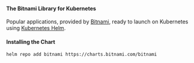 #### The Bitnami Library for Kubernetes
Popular applications, provided by [Bitnami](https://bitnami.com), ready to launch on Kubernetes using [Kubernetes Helm](https://github.com/helm/helm).

#### Installing the Chart
```shell
helm repo add bitnami https://charts.bitnami.com/bitnami
```